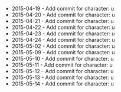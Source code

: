 - 2015-04-19 - Add commit for character: u
- 2015-04-20 - Add commit for character: u
- 2015-04-21 - Add commit for character: u
- 2015-04-22 - Add commit for character: u
- 2015-04-23 - Add commit for character: u
- 2015-04-24 - Add commit for character: u
- 2015-05-02 - Add commit for character: u
- 2015-05-09 - Add commit for character: u
- 2015-05-10 - Add commit for character: u
- 2015-05-11 - Add commit for character: u
- 2015-05-12 - Add commit for character: u
- 2015-05-13 - Add commit for character: u
- 2015-05-14 - Add commit for character: u
